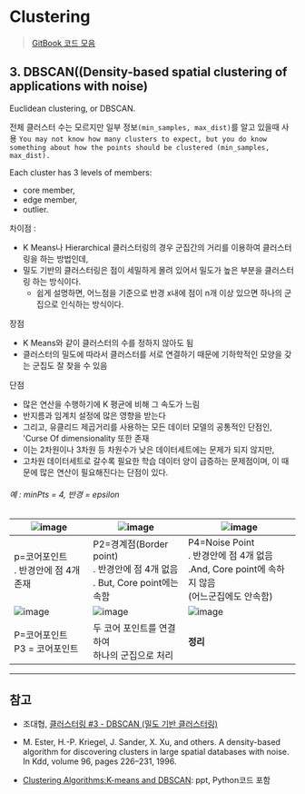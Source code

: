 # Clustering

> [GitBook 코드 모음](https://adioshun.gitbooks.io/pcl/content/pcl/5-clustering.html)

## 3. DBSCAN((Density-based spatial clustering of applications with noise) 

Euclidean clustering, or DBSCAN. 

전체 클러스터 수는 모르지만 일부 정보`(min_samples, max_dist)`를 알고 있을때 사용 `You may not know how many clusters to expect, but you do know something about how the points should be clustered (min_samples, max_dist). `


Each cluster has 3 levels of members: 
- core member, 
- edge member, 
- outlier.

차이점 : 
- K Means나 Hierarchical 클러스터링의 경우 군집간의 거리를 이용하여 클러스터링을 하는 방법인데, 
- 밀도 기반의 클러스터링은 점이 세밀하게 몰려 있어서 밀도가 높은 부분을 클러스터링 하는 방식이다. 
    - 쉽게 설명하면, 어느점을 기준으로 반경 x내에 점이 n개 이상 있으면 하나의 군집으로 인식하는 방식이다.


장점
- K Means와 같이 클러스터의 수를 정하지 않아도 됨
- 클러스터의 밀도에 따라서 클러스터를 서로 연결하기 때문에 기하학적인 모양을 갖는 군집도 잘 찾을 수 있음


단점 
- 많은 연산을 수행하기에 K 평균에 비해 그 속도가 느림
- 반지름과 임계치 설정에 많은 영향을 받는다
- 그리고, 유클리드 제곱거리를 사용하는 모든 데이터 모델의 공통적인 단점인, 'Curse Of dimensionality 또한 존재
 - 이는 2차원이나 3차원 등 차원수가 낮은 데이터세트에는 문제가 되지 않지만, 
 - 고차원 데이터세트로 갈수록 필요한 학습 데이터 양이 급증하는 문제점이며, 이 때문에 많은 연산이 필요해진다는 단점이 있다.

###### 예 : minPts = 4, 반경 = epsilon

|![image](https://user-images.githubusercontent.com/17797922/40961916-f2976c78-68de-11e8-9696-aff088b189ce.png)|![image](https://user-images.githubusercontent.com/17797922/40962055-6e81f6fa-68df-11e8-9617-4846be50bfec.png)|![image](https://user-images.githubusercontent.com/17797922/40962080-7ff69e7c-68df-11e8-8ca7-163465efa6ea.png)|
|-|-|-|
|p=코어포인트<br>. 반경안에 점 4개 존재|P2=경계점(Border point)<br>. 반경안에 점 4개 없음<br>. But, Core point에는 속함|P4=Noise Point<br>. 반경안에 점 4개 없음 <br>.And, Core point에 속하지 않음<br>  (어느군집에도 안속함) |
|![image](https://user-images.githubusercontent.com/17797922/40962067-744f3674-68df-11e8-8602-67df0a739c69.png)|![image](https://user-images.githubusercontent.com/17797922/40962073-7afb11d2-68df-11e8-8b3a-81ad25a242fe.png)|![image](https://user-images.githubusercontent.com/17797922/40961898-e1623212-68de-11e8-8cec-c20eaf8bb93b.png)|
|P=코어포인트<br> P3 = 코어포인트|두 코어 포인트를 연결하여 <br> 하나의 군집으로 처리|**정리**|






---

## 참고 

- 조대협, [클러스터링 #3 - DBSCAN (밀도 기반 클러스터링)](http://bcho.tistory.com/1205)


- M. Ester, H.-P. Kriegel, J. Sander, X. Xu, and others. A density-based algorithm for discovering clusters in large spatial databases with noise. In Kdd, volume 96, pages 226–231, 1996.


- [Clustering Algorithms:K-means and DBSCAN](https://docs.google.com/presentation/d/1o_rTjzkK7_q672rociNBu11R5dEDlACtrWrfR34FQ3s/edit#slide=id.p): ppt, Python코드 포함








